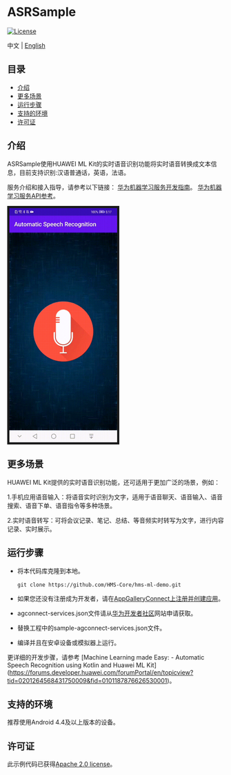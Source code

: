 # ASRSample
[![License](https://img.shields.io/badge/Docs-hmsguides-brightgreen)](https://developer.huawei.com/consumer/cn/doc/development/HMS-Guides/ml-introduction-4)

中文 | [English](https://github.com/HMS-Core/hms-ml-demo/tree/master/ASRSampleKotlin)
## 目录

 * [介绍](#介绍)
 * [更多场景](#更多场景)
 * [运行步骤](#运行步骤)
 * [支持的环境](#支持的环境)
 * [许可证](#许可证)


## 介绍
ASRSample使用HUAWEI ML Kit的实时语音识别功能将实时语音转换成文本信息，目前支持识别:汉语普通话，英语，法语。

服务介绍和接入指导，请参考以下链接：
[华为机器学习服务开发指南](https://developer.huawei.com/consumer/cn/doc/development/HMS-Guides/ml-introduction-4)。
[华为机器学习服务API参考](https://developer.huawei.com/consumer/cn/doc/development/HMS-References/mlpluginasr-4)。

<img src="https://github.com/HMS-Core/hms-ml-demo/blob/master/ASRSampleKotlin/asr.gif" width=250 title="ASR" div align=center border=5>

## 更多场景
HUAWEI ML Kit提供的实时语音识别功能，还可适用于更加广泛的场景，例如：

1.手机应用语音输入：将语音实时识别为文字，适用于语音聊天、语音输入、语音搜索、语音下单、语音指令等多种场景。

2.实时语音转写：可将会议记录、笔记、总结、等音频实时转写为文字，进行内容记录、实时展示。

## 运行步骤
 - 将本代码库克隆到本地。

       git clone https://github.com/HMS-Core/hms-ml-demo.git

 - 如果您还没有注册成为开发者，请在[AppGalleryConnect上注册并创建应用](https://developer.huawei.com/consumer/cn/doc/start/10101)。
 - agconnect-services.json文件请从[华为开发者社区](https://developer.huawei.com/consumer/cn/doc/development/HMS-Guides/ml-add-agc)网站申请获取。
 - 替换工程中的sample-agconnect-services.json文件。
 - 编译并且在安卓设备或模拟器上运行。

更详细的开发步骤，请参考 [Machine Learning made Easy: - Automatic Speech Recognition using Kotlin and Huawei ML Kit] (https://forums.developer.huawei.com/forumPortal/en/topicview?tid=0201264568431750009&fid=0101187876626530001)。

## 支持的环境
推荐使用Android 4.4及以上版本的设备。

##  许可证
此示例代码已获得[Apache 2.0 license](http://www.apache.org/licenses/LICENSE-2.0)。
